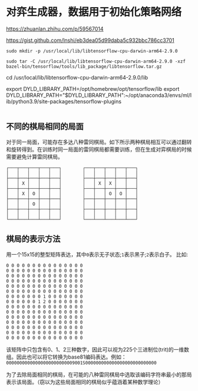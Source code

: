 # 对弈生成器，数据用于初始化策略网络

https://zhuanlan.zhihu.com/p/59567014

https://gist.github.com/lnshi/eb3dea05d99daba5c932bbc786cc3701

```
sudo mkdir -p /usr/local/lib/libtensorflow-cpu-darwin-arm64-2.9.0

sudo tar -C /usr/local/lib/libtensorflow-cpu-darwin-arm64-2.9.0 -xzf bazel-bin/tensorflow/tools/lib_package/libtensorflow.tar.gz
```

cd /usr/local/lib/libtensorflow-cpu-darwin-arm64-2.9.0/lib


export DYLD_LIBRARY_PATH=/opt/homebrew/opt/tensorflow/lib
export DYLD_LIBRARY_PATH="$DYLD_LIBRARY_PATH":~/opt/anaconda3/envs/ml/lib/python3.9/site-packages/tensorflow-plugins



```

```
## 不同的棋局相同的局面

对于同一局面，可能存在多达八种雷同棋局。如下所示两种棋局相互可以通过翻转和旋转得到。在训练时同一局面的雷同棋局都需要训练，但在生成对弈棋局的时候需要避免计算雷同棋局。

```
┌───┬───┬───┬───┬───┐        ┌───┬───┬───┬───┬───┐
│   │   │   │   │   │        │   │   │   │   │   │
├───┼───┼───┼───┼───┤        ├───┼───┼───┼───┼───┤
│   │ X │   │   │   │        │   │ X │ X │   │   │
├───┼───┼───┼───┼───┤        ├───┼───┼───┼───┼───┤
│   │ X │ O │   │   │        │   │   │ O │ O │   │
├───┼───┼───┼───┼───┤        ├───┼───┼───┼───┼───┤
│   │   │ O │   │   │        │   │   │   │   │   │
├───┼───┼───┼───┼───┤        ├───┼───┼───┼───┼───┤
│   │   │   │   │   │        │   │   │   │   │   │
└───┴───┴───┴───┴───┘        └───┴───┴───┴───┴───┘
```


## 棋局的表示方法

用一个15x15的整型矩阵表达，其中`0`表示无子状态;`1`表示黑子;`2`表示白子。
比如:

```
0 0 0 0 0 0 0 0 0 0 0 0 0 0 0
0 0 0 0 0 0 0 0 0 0 0 0 0 0 0
0 0 0 0 0 0 0 0 0 0 0 0 0 0 0
0 0 0 0 0 0 0 0 0 0 0 0 0 0 0
0 0 0 0 0 0 0 0 0 0 0 0 0 0 0
0 0 0 0 0 0 0 0 0 0 0 0 0 0 0
0 0 0 0 0 0 0 1 0 0 0 0 0 0 0
0 0 0 0 0 0 1 2 0 0 0 0 0 0 0
0 0 0 0 0 0 0 0 0 0 0 0 0 0 0
0 0 0 0 0 0 0 0 0 0 0 0 0 0 0
0 0 0 0 0 0 0 0 0 0 0 0 0 0 0
0 0 0 0 0 0 0 0 0 0 0 0 0 0 0
0 0 0 0 0 0 0 0 0 0 0 0 0 0 0
0 0 0 0 0 0 0 0 0 0 0 0 0 0 0
0 0 0 0 0 0 0 0 0 0 0 0 0 0 0
``````

该矩阵中只包含有0、1、2三种数字，因此可以视为225个三进制位(trit)的一维数组。因此也可以将它转换为base81编码表达。例如：`00000000000000000000000009001S000000000000000000000000000`

为了去除局面相同的棋局，在可能的八种雷同棋局中选取该编码字符串最小的那局表示该局面。（窃以为这些局面相同的棋局似乎蕴涵着某种数学理论）